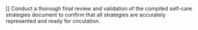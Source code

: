 [] Conduct a thorough final review and validation of the compiled self-care strategies document to confirm that all strategies are accurately represented and ready for circulation.